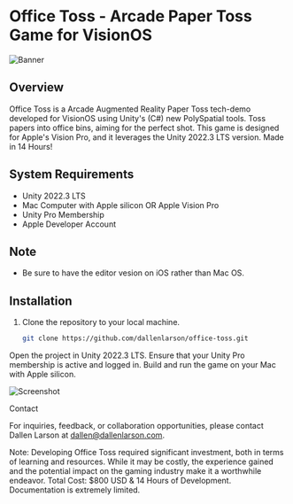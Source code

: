 # Office Toss - Arcade Paper Toss Game for VisionOS
![Banner](https://media.discordapp.net/attachments/992282215352381440/1202749323067138068/banner.png?ex=65ce9698&is=65bc2198&hm=a26da88efc94bc17f8069b5d6528f1ab95c89690d93713083998b42632319d26&=&format=webp&quality=lossless&width=2160&height=720)

## Overview
Office Toss is a Arcade Augmented Reality Paper Toss tech-demo developed for VisionOS using Unity's (C#) new PolySpatial tools. Toss papers into office bins, aiming for the perfect shot. This game is designed for Apple's Vision Pro, and it leverages the Unity 2022.3 LTS version. Made in 14 Hours!

## System Requirements
- Unity 2022.3 LTS
- Mac Computer with Apple silicon OR Apple Vision Pro
- Unity Pro Membership
- Apple Developer Account

## Note
- Be sure to have the editor vesion on iOS rather than Mac OS.

## Installation
1. Clone the repository to your local machine.
   ```bash
   git clone https://github.com/dallenlarson/office-toss.git
Open the project in Unity 2022.3 LTS.
Ensure that your Unity Pro membership is active and logged in.
Build and run the game on your Mac with Apple silicon.

![Screenshot]((https://raw.githubusercontent.com/DallenLarson/Office-Toss/main/screenshot.png?token=GHSAT0AAAAAACNVWQF2POFNT2KQTDNHHBHYZN4NA7A))

Contact

For inquiries, feedback, or collaboration opportunities, please contact Dallen Larson at dallen@dallenlarson.com.

Note: Developing Office Toss required significant investment, both in terms of learning and resources. While it may be costly, the experience gained and the potential impact on the gaming industry make it a worthwhile endeavor. Total Cost: $800 USD & 14 Hours of Development. Documentation is extremely limited.
